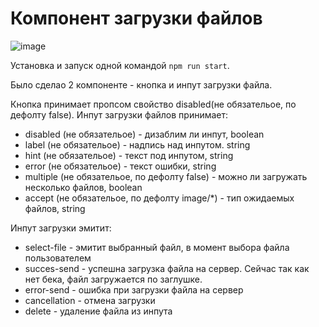 # Компонент загрузки файлов

![image](https://github.com/povar0305/file-input/assets/73982948/55ccd7dc-2d82-45bd-82b9-d9ad277802b9)

Установка и запуск одной командой ``` npm run start ```.

Было сделао 2 компоненте - кнопка и инпут загрузки файла.

Кнопка принимает пропсом свойство disabled(не обязательое, по дефолту false).
Инпут загрузки файлов принимает:
*   disabled (не обязательое) - дизаблим ли инпут, boolean
*   label (не обязательое) - надпись над инпутом. string
*   hint (не обязательое) - текст под инпутом, string
*   error (не обязательое) - текст ошибки, string
*   multiple (не обязательое, по дефолту false) - можно ли загружать несколько файлов, boolean
*   accept (не обязательое, по дефолту image/*) - тип ожидаемых файлов, string


Инпут загрузки эмитит:
* select-file  - эмитит выбранный файл, в момент выбора файла пользователем
* succes-send - успешна загрузка файла на сервер. Сейчас так как нет бека, файл загружается по заглушке.
* error-send - ошибка при загрузки файла на сервер
* cancellation - отмена загрузки
* delete - удаление файла из инпута
